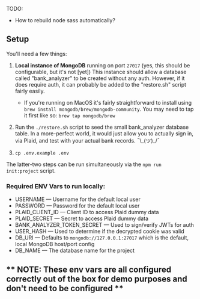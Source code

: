 TODO: 
- How to rebuild node sass automatically?

## Setup
You'll need a few things:


1. **Local instance of MongoDB** running on port `27017` (yes, this should be configurable, but it's not [yet])
  This instance should allow a database called "bank_analyzer" to be created without any auth. However, if it does
  require auth, it can probably be added to the "restore.sh" script fairly easily. 
      - If you're running on MacOS it's fairly straightforward to install using `brew install mongodb/brew/mongodb-community`.
        You may need to tap it first like so: `brew tap mongodb/brew`
        

2. Run the `./restore.sh` script to seed the small bank_analyzer database table. In a more-perfect world, it would just
  allow you to actually sign in, via Plaid, and test with your actual bank records. ¯\\\_(ツ)_/¯
   

3. `cp .env.example .env`

The latter-two steps can be run simultaneously via the `npm run init:project` script.

### Required ENV Vars to run locally:
- USERNAME — Username for the default local user
- PASSWORD — Password for the default local user
- PLAID_CLIENT_ID — Client ID to access Plaid dummy data
- PLAID_SECRET — Secret to access Plaid dummy data
- BANK_ANALYZER_TOKEN_SECRET — Used to sign/verify JWTs for auth
- USER_HASH — Used to determine if the decrypted cookie was valid
- DB_URI — Defaults to `mongodb://127.0.0.1:27017` which is the default, local MongoDB host/port config
- DB_NAME — The database name for the project

## ** NOTE: These env vars are all configured correctly out of the box for demo purposes and don't need to be configured **